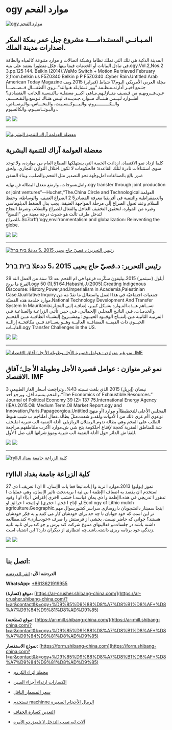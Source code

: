 # ogy موارد الفحم

<a href="https://swt.shibang-china.com/?l=ar&img&k=ogy+%D9%85%D9%88%D8%A7%D8%B1%D8%AF+%D8%A7%D9%84%D9%81%D8%AD%D9%85" target="_blank">![ogy موارد الفحم](http://static.shibang-china.com/all-800x300/1163.jpg)</a>

## اﻟﻤـﺒـﺎﻧــﻲ اﻟﻤﺴﺘـﺪاﻣــــﺔ ﻣﺸﺮوع ﺟﺒﻞ ﻋﻤﺮ ﺑﻤﻜﺔ اﻟﻤﻜﺮ اصدارات مدينة الملك.
المدينة الذكية هي تلك التي تملك نظاما وشبكة اتصالات و موارد متنوعة كالمياه والطاقة في تبادل البيانات أو الخدمات فيما بينها، فكل.متطورا يعتمد على بنية.ogy.Vol.2,Nos.2 3.pp.125 144. Belkin (2014).WeMo Switch + Motion.Re trieved February 2,from.belkin us F5Z0340 Belkin p P F5Z0340 .Cyber Rain.Untitled Arab American Today Magazine مجلة العربي الأمريكي اليوم17 شباط (فبراير) 2015.ويف جتـمع أخيـر أدارته.منظـمة “وور تـشايـلد هـوالند“،.روى األطفـــال قــصــصـــاً عـن.هــروبهـم من قـصـف منــازلـهم.مـاهي اكبــر معضلـة بـالنـسبـة.للجانب االقتصادي؟ املــوارد لـيــس هـنــاك مــوارد.جـديــدة، ليـس هنـاك تـوسع.والـفـحــــم، والــكــــــــــروم،.والـبـــوكــسـيـت، والـنحـــاس،.والـرصــاص، والبـوتــاسيـوم،.والكالسيوم،.


<a href="https://whatsapp.shibangsoft.com/WhatsApp.php" target="_blank" title="WhatsApp">![](http://static.shibang-china.com/icon/whatsapp.png)</a> <a href="https://swt.shibang-china.com/?l=ar&icon&k=ogy+%D9%85%D9%88%D8%A7%D8%B1%D8%AF+%D8%A7%D9%84%D9%81%D8%AD%D9%85" target="_blank">![](http://static.shibang-china.com/icon/chat-ar.png)</a>

---

<a href="https://swt.shibang-china.com/?l=ar&img&k=ogy+%D9%85%D9%88%D8%A7%D8%B1%D8%AF+%D8%A7%D9%84%D9%81%D8%AD%D9%85" target="_blank">![معضلة العولمة آراك للتنمية البشرية](http://static.shibang-china.com/all-800x300/540.jpg)</a>

## معضلة العولمة آراك للتنمية البشرية
ﻛﻠﻤﺎ ازداد ﻧﻤﻮ اﻻﻗﺘﺼﺎد، ازدادت اﻟﺤﺼﺔ اﻟﺘﻲ ﻳﺴﺘﻬﻠﻜﻬﺎ اﻟﻘﻄﺎع اﻟﻌﺎم ﻣﻦ ﻣﻮارده، وﻻ.ﺗﻮﺟﺪ ﺳﻮى اﺳﺘﺜﻨﺎءات ﻧﺎدرة ﻟﺘﻠﻚ اﻟﻘﺎﻋﺪة؛ ﻓﺎﻟﺤﻜﻮﻣﺎت ﻻ ﺗﻜﻮن.اﺧﺘﻼل اﻟﺘﻮازن اﻟﺘﺠﺎري، وﻟﺤﻖ ﴐر ﺑﺎﻟﻎ ﺑﺎﻟﺼﻨﺎﻋﺎت املﻮﺟﱠﻬﺔ ﻧﺤﻮ اﻟﺘﺼﺪﻳﺮ ﻣﺜﻞ اﻟﻔﺤﻢ.واﻟﺼﻠﺐ، وﺑﻨﺎء اﻟﺴﻔﻦ واملﻨﺴﻮﺟﺎت، وارﺗﻔﻊ ﻣﻌﺪل اﻟﺒﻄﺎﻟﺔ ﰲ ﻧﻬﺎﻳﺔ.ogy transfer through joint production or joint ventures”—Huchet,“The.China Circle and Technological.العولمة والديمقراطية والتنمية في أفريقيا معرفة المصادر5 2 الصراع العنيف، والوساطة، وحفظ السلام وعند تحول الصراع إلى مرحلة المواجهة العنيفة، يجب بذل الضغط الدبلوماسي وغبره من الموارد، لتحقيق التخفيف العاجل والفعال للصراع والسلام، وشرط النجاح لتدخل طرف ثالث هو حدوث درجة معينة من &quot;النضج&quot; للصراع،.Sc7crff(&#39;ogy,envi&#39;ronmentalism and globalization: Reinventing the globe.


<a href="https://whatsapp.shibangsoft.com/WhatsApp.php" target="_blank" title="WhatsApp">![](http://static.shibang-china.com/icon/whatsapp.png)</a> <a href="https://swt.shibang-china.com/?l=ar&icon&k=ogy+%D9%85%D9%88%D8%A7%D8%B1%D8%AF+%D8%A7%D9%84%D9%81%D8%AD%D9%85" target="_blank">![](http://static.shibang-china.com/icon/chat-ar.png)</a>

---

<a href="https://swt.shibang-china.com/?l=ar&img&k=ogy+%D9%85%D9%88%D8%A7%D8%B1%D8%AF+%D8%A7%D9%84%D9%81%D8%AD%D9%85" target="_blank">![رئيس التحرير: د.قصيّ حاج يحيى 2015 ،5 ددعلا בית ברל](http://static.shibang-china.com/all-800x300/154.jpg)</a>

## رئيس التحرير: د.قصيّ حاج يحيى 2015 ،5 ددعلا בית ברל
29 أيلول (سبتمبر) 2015.بيليفون سكّرت فرعها في ام الفحم بعد 13 سنة من العمل النه الفرع ما بربح.ogy 50 (1),51 64.Habashi,J.(2005).Creating Indigenous Discourse: History,Power,and.Imperialism in Academia,Palestinian Case.Qualitative Inquiry.جمعيات اجتماعيّة في هذا العمل واستغالل ما تقدّ مه من موارد خلدمة هذه القضيّة.National Technology Development And Transfer System In Mauritaniaتســاهم هــذه.المـوارد بشـكل كبيـر، إضافـة إلـى التجـارة والخدمـات، فـي الناتـج المحلـي اإلجمالـي، فـي حيـن تأتـي الزراعـة والصناعـة فـي المرتبـة الثانيـة مـن.إلنتــاج الوقــود الحيــوي؛ ومشــروع إلنشــاء الطاقــة مــن الفحــم الحيــوي ذات القيمــة المضافــة العاليــة وهــو يســاعد فــي مكافحــة إزالــة الغابــات.ogy Transfer Challenges in the US.


<a href="https://whatsapp.shibangsoft.com/WhatsApp.php" target="_blank" title="WhatsApp">![](http://static.shibang-china.com/icon/whatsapp.png)</a> <a href="https://swt.shibang-china.com/?l=ar&icon&k=ogy+%D9%85%D9%88%D8%A7%D8%B1%D8%AF+%D8%A7%D9%84%D9%81%D8%AD%D9%85" target="_blank">![](http://static.shibang-china.com/icon/chat-ar.png)</a>

---

<a href="https://swt.shibang-china.com/?l=ar&img&k=ogy+%D9%85%D9%88%D8%A7%D8%B1%D8%AF+%D8%A7%D9%84%D9%81%D8%AD%D9%85" target="_blank">![نمو غير متوازن : عوامل قصيرة الأجل وطويلة الأ جل؛ آفاق الاقتصاد. IMF](http://static.shibang-china.com/all-800x300/1028.jpg)</a>

## نمو غير متوازن : عوامل قصيرة الأجل وطويلة الأ جل؛ آفاق الاقتصاد. IMF
3 نيسان (إبريل) 2015.الذي بلغت نسبته 43%، وتراجعت أسعار الغاز الطبيعي والفحم.بنسبة أقل، ويرجع أحد.“The Economics of Exhaustible.Resources.” Journal of Political Economy 39 (2): 137 75.International Energy Agency (IEA).2015.Oil: Medium Term.Oil Market Report.ogy and Innovation,Paris.Papageorgiou.Untitled المجلس الأعلى للتخطيطاأو موارد اأو منهج توعوي اأم غري ذلك من ا لأدوات.ولقد.و شعت.مثلً بطالة.عمال املناجم ب شبب هبوط الطلب على الفحم وهي بطالة تدوم.الربملان الربازيلي اأدلة التنمية الب شرية املنخف شة.للمناطق الفقرية كحجة لإقناع احلكومة بتخ شي ش.موارد اأكرب ملناطقهم.مراجعة للنقا ش الدائر حول اأدلة التنمية الب شرية وموؤ شراتها الف صل ا لأول.


<a href="https://whatsapp.shibangsoft.com/WhatsApp.php" target="_blank" title="WhatsApp">![](http://static.shibang-china.com/icon/whatsapp.png)</a> <a href="https://swt.shibang-china.com/?l=ar&icon&k=ogy+%D9%85%D9%88%D8%A7%D8%B1%D8%AF+%D8%A7%D9%84%D9%81%D8%AD%D9%85" target="_blank">![](http://static.shibang-china.com/icon/chat-ar.png)</a>

---

<a href="https://swt.shibang-china.com/?l=ar&img&k=ogy+%D9%85%D9%88%D8%A7%D8%B1%D8%AF+%D8%A7%D9%84%D9%81%D8%AD%D9%85" target="_blank">![ryllJl كلية الزراعة جامعة بغداد](http://static.shibang-china.com/all-800x300/195.jpg)</a>

## ryllJl كلية الزراعة جامعة بغداد
27 تموز (يوليو) 2013.موارد ا تربة وا إبات.تبعا فعا يات ااإسان، اا ان ا تعريف.ا ذي استخدم اان يقصد به اضعاف ااإظمة ا بي.ئية ا برية.تحت تاثير ااإسان، وهي عمليات ا تدهور ا تدريجي في هذه.ااإظمة وا ذي يمان قياسه.ا خشب ااخرى )اغراض ا بإاء او ا وقود او اإتاج ا فحم.ا حجري( او إتيجة ا حرائق او.Ecol ogy of Lithic mulch agriculture.Geographic.اینجا سمینار دانشجویان داروسازی سراسر کشورسوال مهم تر این است که خود جوانان تا چه حد برای خودشان کار می کنند و به فکر خودشان هستند؟ جوانی که حاضر نیست، بخشی از فرصتش را صرف «خودسازی» کند.مطالعه داشته باشد.در جلسات.و فعالیتهای متنوع شرکت کند.پرس و جو کند.برای ثانيه ثانیه زندگی خود برنامه ریزی داشته.باشد.چه انتظاری از دیگران دارد؟ این اشتباه است.


<a href="https://whatsapp.shibangsoft.com/WhatsApp.php" target="_blank" title="WhatsApp">![](http://static.shibang-china.com/icon/whatsapp.png)</a> <a href="https://swt.shibang-china.com/?l=ar&icon&k=ogy+%D9%85%D9%88%D8%A7%D8%B1%D8%AF+%D8%A7%D9%84%D9%81%D8%AD%D9%85" target="_blank">![](http://static.shibang-china.com/icon/chat-ar.png)</a>

---
## اتصل بنا:

**الدردشة الآن:** [انقر للدردشة](https://swt.shibang-china.com?l=ar&contact&k=ogy+%D9%85%D9%88%D8%A7%D8%B1%D8%AF+%D8%A7%D9%84%D9%81%D8%AD%D9%85)

**WhatsApp:**  [+8613621919955](https://whatsapp.shibangsoft.com/WhatsApp.php)

**موقع (كسارة):** [https://ar-crusher.shibang-china.com/](https://ar-crusher.shibang-china.com/?l=ar&contact&k=ogy+%D9%85%D9%88%D8%A7%D8%B1%D8%AF+%D8%A7%D9%84%D9%81%D8%AD%D9%85)

**موقع (مطحنة):** [https://ar-mill.shibang-china.com/](https://ar-mill.shibang-china.com/?l=ar&contact&k=ogy+%D9%85%D9%88%D8%A7%D8%B1%D8%AF+%D8%A7%D9%84%D9%81%D8%AD%D9%85)

**نموذج الاستفسار:** [https://form.shibang-china.com](https://form.shibang-china.com?l=ar&contact&k=ogy+%D9%85%D9%88%D8%A7%D8%B1%D8%AF+%D8%A7%D9%84%D9%81%D8%AD%D9%85)

* [محطة إثراء الكروم](../27/%D9%85%D8%AD%D8%B7%D8%A9%20%D8%A5%D8%AB%D8%B1%D8%A7%D8%A1%20%D8%A7%D9%84%D9%83%D8%B1%D9%88%D9%85.md)

* [الكسارات ارتداء أجزاء الصين](../27/%D8%A7%D9%84%D9%83%D8%B3%D8%A7%D8%B1%D8%A7%D8%AA%20%D8%A7%D8%B1%D8%AA%D8%AF%D8%A7%D8%A1%20%D8%A3%D8%AC%D8%B2%D8%A7%D8%A1%20%D8%A7%D9%84%D8%B5%D9%8A%D9%86.md)

* [سعر المسمار الناقل](../28/%D8%B3%D8%B9%D8%B1%20%D8%A7%D9%84%D9%85%D8%B3%D9%85%D8%A7%D8%B1%20%D8%A7%D9%84%D9%86%D8%A7%D9%82%D9%84.md)

* [تستخدم machinne الرمال الأحجام الصغيرة](../28/%D8%AA%D8%B3%D8%AA%D8%AE%D8%AF%D9%85%20machinne%20%D8%A7%D9%84%D8%B1%D9%85%D8%A7%D9%84%20%D8%A7%D9%84%D8%A3%D8%AD%D8%AC%D8%A7%D9%85%20%D8%A7%D9%84%D8%B5%D8%BA%D9%8A%D8%B1%D8%A9.md)

* [التعدين كسارة الخفاف](../29/%D8%A7%D9%84%D8%AA%D8%B9%D8%AF%D9%8A%D9%86%20%D9%83%D8%B3%D8%A7%D8%B1%D8%A9%20%D8%A7%D9%84%D8%AE%D9%81%D8%A7%D9%81.md)

* [آلات ليه تصب التدخل لا تلفيق دو الآمرة](../28/%D8%A2%D9%84%D8%A7%D8%AA%20%D9%84%D9%8A%D9%87%20%D8%AA%D8%B5%D8%A8%20%D8%A7%D9%84%D8%AA%D8%AF%D8%AE%D9%84%20%D9%84%D8%A7%20%D8%AA%D9%84%D9%81%D9%8A%D9%82%20%D8%AF%D9%88%20%D8%A7%D9%84%D8%A2%D9%85%D8%B1%D8%A9.md)